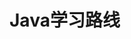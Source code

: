 # Java学习路线

<!-- <script>
export default {
    mounted () {
      this.$page.lastUpdated = "2022/1/6 下午6:09:09";
    }
  }
</script> -->

<!-- <LastUpdated /> -->